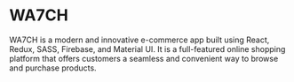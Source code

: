 # WA7CH
WA7CH is a modern and innovative e-commerce app built using React, Redux, SASS, Firebase, and Material UI. It is a full-featured online shopping platform that offers customers a seamless and convenient way to browse and purchase products.
